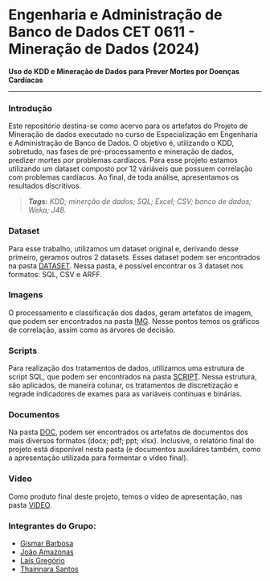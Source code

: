 # Engenharia e Administração de Banco de Dados CET 0611 - Mineração de Dados (2024)
**Uso do KDD e Mineração de Dados para Prever Mortes por Doenças Cardíacas**

------



### Introdução

Este repositório destina-se como acervo para os artefatos do Projeto de Mineração de dados executado no curso de Especialização em Engenharia e Administração de Banco de Dados. O objetivo é, utilizando o KDD, sobretudo, nas fases de pré-processamento e mineração de dados, predizer mortes por problemas cardíacos. Para esse projeto estamos utilizando um dataset composto por 12 váriáveis que possuem correlação com problemas cardíacos. Ao final, de toda análise, apresentamos os resultados discritivos.

> ***Tags:** KDD; minerção de dados; SQL; Excel; CSV; banco de dados; Weka; J48.*



### Dataset

Para esse trabalho, utilizamos um dataset original e, derivando desse primeiro, geramos outros 2 datasets. Esses dataset podem ser encontrados na pasta [DATASET](../DATASET). Nessa pasta, é possível encontrar os 3 dataset nos formatos: SQL, CSV e ARFF.



### Imagens

O processamento  e classificação dos dados, geram artefatos de imagem, que podem ser encontrados na pasta [IMG](../IMG). Nesse pontos temos os gráficos de correlação, assim como as árvores de decisão. 



### Scripts

Para realização dos tratamentos de dados, utilizamos uma estrutura de script SQL, que podem ser encontrados na pasta [SCRIPT](../SCRIPT). Nessa estrutura, são aplicados, de maneira colunar, os tratamentos de discretização e regrade indicadores de exames para as variáveis contínuas e binárias.



### Documentos

Na pasta [DOC](../DOC), podem ser encontrados os artefatos de documentos dos mais diversos formatos (docx; pdf; ppt; xlsx). Inclusive, o relatório final do projeto está disponível nesta pasta (e documentos auxiliáres também, como a apresentação utilizada para formentar o vídeo final).



### Video

Como produto final deste projeto, temos o vídeo de apresentação, nas pasta [VIDEO](../VIDEO).



### Integrantes do Grupo:

- [Gismar Barbosa](https://www.linkedin.com/in/gismar/)
- [João Amazonas](https://www.linkedin.com/in/joao-amazonas/)
- [Laís Gregório](https://www.linkedin.com/in/la%C3%ADs-fernanda-gregorio-8407451b7/)
- [Thainnara Santos](https://www.linkedin.com/in/thainnara-santos-a41816162/)
